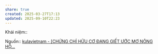 ```yaml
---
share: true
created: 2025-03-27T17:13
updated: 2025-09-10T22:23
---
```

Khái niệm:: 

Nguồn:: [kulavietnam - \[CHỨNG CHỈ HỮU CƠ ĐANG GIẾT ƯỚC MƠ NÔNG HỘ...](https://www.facebook.com/kulavietnam/posts/pfbid0gGLEoEVWRKEWHKUSycRCRKeEou51ttK5rFfP6KktHu7x3duQzvY2SQ2obGkXSS79l)